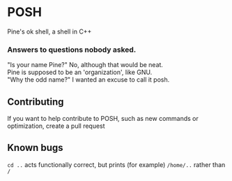 # POSH
Pine's ok shell, a shell in C++
### Answers to questions nobody asked.
"Is your name Pine?"
No, although that would be neat.  
Pine is supposed to be an 'organization', like GNU.  
"Why the odd name?"
I wanted an excuse to call it posh.  
## Contributing
If you want to help contribute to POSH, such as new commands or optimization, create a pull request
## Known bugs
``cd ..`` acts functionally correct, but prints (for example) ``/home/..`` rather than ``/``
